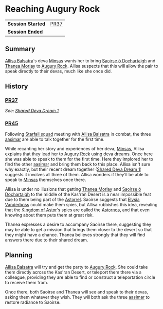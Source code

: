 # Reaching Augury Rock

|||
| --- | --- |
| **Session Started** | [PR37](../sessions/PR37.md) | storyline.2
| **Session Ended** | |

## Summary

[Allisa Balsatra](../characters/allisa-balsatra.md)'s deva [Minsas](../characters/minsas.md) wants her to bring [Saoirse ó Dochartaigh](../characters/saoirse-o-dochartaigh.md) and [Thanea Morlay](../characters/thanea-morlay.md) to [Augury Rock](../places/structures/augury-rock.md). Allisa suspects that this will allow the pair to speak directly to their devas, much like she once did.

## History

### [PR37](../sessions/PR37.md)

*See: [Shared Deva Dream 1](../dreams/deva-shared-1.md)*

### [PR45](../sessions/PR45.md)

Following [Starfall squad](../organisations/astorrel/squads/starfall-squad.md) meeting with [Allisa Balsatra](../characters/allisa-balsatra.md) in combat, the three [aasimar](../lineages/aasimar.md) are able to talk together for the first time.

While recanting her story and experiences of her deva, [Minsas](../characters/minsas.md), Allisa explains that they lead her to [Augury Rock](../places/structures/augury-rock.md) using deva dreams. Once here she was able to speak to them for the first time. Here they implored her to find the other [aasimar](../lineages/aasimar.md) and bring them back to this place. Allisa isn't sure why exactly, but their recent dream together ([Shared Deva Dream 1](../dreams/deva-shared-1.md)) suggests it involves all three of them. Allisa wonders if they'll be able to speak to [Minsas](../characters/minsas.md) themselves once there.

Allisa is under no illusions that getting [Thanea Morlay](../characters/thanea-morlay.md) and [Saoirse ó Dochartaigh](../characters/saoirse-o-dochartaigh.md) to the middle of the Kas'ran Desert is a near impossible feat due to them being part of the [Astorrel](../organisations/astorrel/astorrel.md). Saoirse suggests that [Elysia Vanderboss](../characters/elysia-vanderboss.md) could make them spies, but Allisa rubbishes this idea, revealing that the [Kingdom of Astor](../civilisations/kingdom-of-astor/kingdom-of-astor.md)'s spies are called the [Astornos](../organisations/astornos.md), and that even knowing about them puts them at great risk.

Thanea expresses a desire to accompany Saoirse there, suggesting they may be able to get a mission that brings them closer to the desert so that they might have a chance. Thanea believes strongly that they will find answers there due to their shared dream.

## Planning

[Allisa Balsatra](../characters/allisa-balsatra.md) will try and get the party to [Augury Rock](../places/structures/augury-rock.md). She could take them directly across the Kas'ran Desert, or teleport them there via a colleague, providing they are able to find or construct a teleportation circle to receive them from.

Once there, both Saoirse and Thanea will see and speak to their devas, asking them whatever they wish. They will both ask the three [aasimar](../lineages/aasimar.md) to restore radiance to Saoirse.
